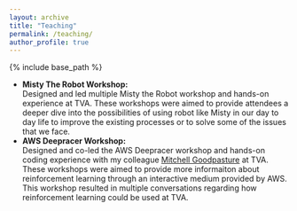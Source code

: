 ```yaml
---
layout: archive
title: "Teaching"
permalink: /teaching/
author_profile: true
---
```


{% include base_path %}

* **Misty The Robot Workshop:** <br> Designed and led multiple Misty the Robot workshop and hands-on experience at TVA. These workshops were aimed to provide attendees a deeper dive into the possibilities of using robot like Misty in our day to day life to improve the existing processes or to solve some of the issues that we face. 
* **AWS Deepracer Workshop:** <br> Designed and co-led the AWS Deepracer workshop and hands-on coding experience with my colleague <a href="https://www.linkedin.com/in/mitchell-goodpasture/">Mitchell Goodpasture</a> at TVA. These workshops were aimed to provide more informaiton about reinforcement learning through an interactive medium provided by AWS. This workshop resulted in multiple conversations regarding how reinforcement learning could be used at TVA. 